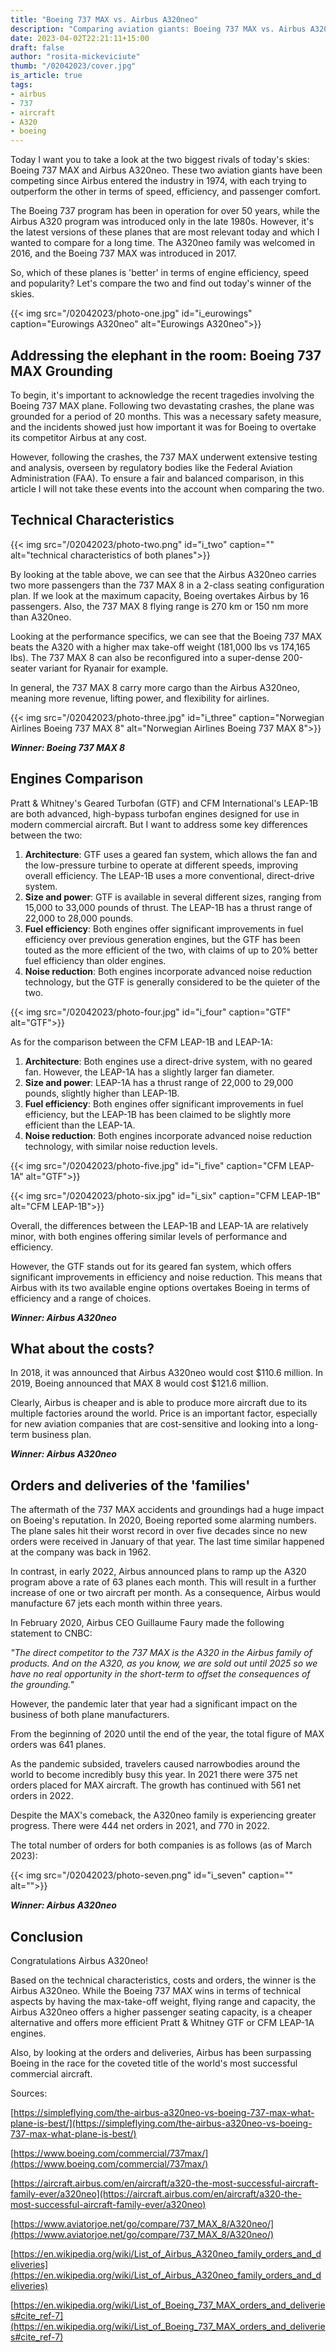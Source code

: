```yaml
---
title: "Boeing 737 MAX vs. Airbus A320neo"
description: "Comparing aviation giants: Boeing 737 MAX vs. Airbus A320neo. Explore the key differences, technologies, costs, deliveries, and discover the ultimate winner."
date: 2023-04-02T22:21:11+15:00
draft: false
author: "rosita-mickeviciute"
thumb: "/02042023/cover.jpg"
is_article: true
tags:
- airbus
- 737
- aircraft
- A320
- boeing
---
```


Today I want you to take a look at the two biggest rivals of today's skies: Boeing 737 MAX and Airbus A320neo. These two aviation giants have been competing since Airbus entered the industry in 1974, with each trying to outperform the other in terms of speed, efficiency, and passenger comfort.

The Boeing 737 program has been in operation for over 50 years, while the Airbus A320 program was introduced only in the late 1980s. However, it's the latest versions of these planes that are most relevant today and which I wanted to compare for a long time. The A320neo family was welcomed in 2016, and the Boeing 737 MAX was introduced in 2017.

So, which of these planes is 'better' in terms of engine efficiency, speed and popularity? Let's compare the two and find out today's winner of the skies.

{{< img src="/02042023/photo-one.jpg" id="i_eurowings" caption="Eurowings A320neo" alt="Eurowings A320neo">}}

## Addressing the elephant in the room: Boeing 737 MAX Grounding

To begin, it's important to acknowledge the recent tragedies involving the Boeing 737 MAX plane. Following two devastating crashes, the plane was grounded for a period of 20 months. This was a necessary safety measure, and the incidents showed just how important it was for Boeing to overtake its competitor Airbus at any cost. 

However, following the crashes, the 737 MAX underwent extensive testing and analysis, overseen by regulatory bodies like the Federal Aviation Administration (FAA). To ensure a fair and balanced comparison, in this article I will not take these events into the account when comparing the two.

## Technical Characteristics 

{{< img src="/02042023/photo-two.png" id="i_two" caption="" alt="technical characteristics of both planes">}}

By looking at the table above, we can see that the Airbus A320neo carries two more passengers than the 737 MAX 8 in a 2-class seating configuration plan. If we look at the maximum capacity, Boeing overtakes Airbus by 16 passengers. Also, the 737 MAX 8 flying range is 270 km or 150 nm more than A320neo. 

Looking at the performance specifics, we can see that the Boeing 737 MAX beats the A320 with a higher max take-off weight (181,000 lbs vs 174,165 lbs). The 737 MAX 8 can also be reconfigured into a super-dense 200-seater variant for Ryanair for example.

In general, the 737 MAX 8 carry more cargo than the Airbus A320neo, meaning more revenue, lifting power, and flexibility for airlines.

{{< img src="/02042023/photo-three.jpg" id="i_three" caption="Norwegian Airlines Boeing 737 MAX 8" alt="Norwegian Airlines Boeing 737 MAX 8">}}

***Winner: Boeing 737 MAX 8***

## Engines Comparison

Pratt & Whitney's Geared Turbofan (GTF) and CFM International's LEAP-1B are both advanced, high-bypass turbofan engines designed for use in modern commercial aircraft. But I want to address some key differences between the two:

1. **Architecture**: GTF uses a geared fan system, which allows the fan and the low-pressure turbine to operate at different speeds, improving overall efficiency. The LEAP-1B uses a more conventional, direct-drive system.
2. **Size and power**: GTF is available in several different sizes, ranging from 15,000 to 33,000 pounds of thrust. The LEAP-1B has a thrust range of 22,000 to 28,000 pounds.
3. **Fuel efficiency**: Both engines offer significant improvements in fuel efficiency over previous generation engines, but the GTF has been touted as the more efficient of the two, with claims of up to 20% better fuel efficiency than older engines.
4. **Noise reduction**: Both engines incorporate advanced noise reduction technology, but the GTF is generally considered to be the quieter of the two.

{{< img src="/02042023/photo-four.jpg" id="i_four" caption="GTF" alt="GTF">}}

As for the comparison between the CFM LEAP-1B and LEAP-1A:

1. **Architecture**: Both engines use a direct-drive system, with no geared fan. However, the LEAP-1A has a slightly larger fan diameter.
2. **Size and power**: LEAP-1A has a thrust range of 22,000 to 29,000 pounds, slightly higher than LEAP-1B.
3. **Fuel efficiency**: Both engines offer significant improvements in fuel efficiency, but the LEAP-1B has been claimed to be slightly more efficient than the LEAP-1A.
4. **Noise reduction**: Both engines incorporate advanced noise reduction technology, with similar noise reduction levels.

{{< img src="/02042023/photo-five.jpg" id="i_five" caption="CFM LEAP-1A" alt="GTF">}}

{{< img src="/02042023/photo-six.jpg" id="i_six" caption="CFM LEAP-1B" alt="CFM LEAP-1B">}}

Overall, the differences between the LEAP-1B and LEAP-1A are relatively minor, with both engines offering similar levels of performance and efficiency. 

However, the GTF stands out for its geared fan system, which offers significant improvements in efficiency and noise reduction. This means that Airbus with its two available engine options overtakes Boeing in terms of efficiency and a range of choices. 

***Winner: Airbus A320neo***

## What about the costs?

In 2018, it was announced that Airbus A320neo would cost $110.6 million. In 2019, Boeing announced that MAX 8 would cost $121.6 million. 

Clearly, Airbus is cheaper and is able to produce more aircraft due to its multiple factories around the world. Price is an important factor, especially for new aviation companies that are cost-sensitive and looking into a long-term business plan. 

***Winner: Airbus A320neo***

## Orders and deliveries of the 'families'

The aftermath of the 737 MAX accidents and groundings had a huge impact on Boeing's reputation. In 2020, Boeing reported some alarming numbers. The plane sales hit their worst record in over five decades since no new orders were received in January of that year. The last time similar happened at the company was back in 1962.

In contrast, in early 2022, Airbus announced plans to ramp up the A320 program above a rate of 63 planes each month. This will result in a further increase of one or two aircraft per month. As a consequence, Airbus would manufacture 67 jets each month within three years.

In February 2020, Airbus CEO Guillaume Faury made the following statement to CNBC:

*&quot;The direct competitor to the 737 MAX is the A320 in the Airbus family of products. And on the A320, as you know, we are sold out until 2025 so we have no real opportunity in the short-term to offset the consequences of the grounding.&quot;*

However, the pandemic later that year had a significant impact on the business of both plane manufacturers.

From the beginning of 2020 until the end of the year, the total figure of MAX orders was 641 planes. 

As the pandemic subsided, travelers caused narrowbodies around the world to become incredibly busy this year. In 2021 there were 375 net orders placed for MAX aircraft. The growth has continued with 561 net orders in 2022.

Despite the MAX's comeback, the A320neo family is experiencing greater progress. There were 444 net orders in 2021, and 770 in 2022.

The total number of orders for both companies is as follows (as of March 2023):

{{< img src="/02042023/photo-seven.png" id="i_seven" caption="" alt="">}}

***Winner: Airbus A320neo***

## Conclusion

Congratulations Airbus A320neo! 

Based on the technical characteristics, costs and orders, the winner is the Airbus A320neo. While the Boeing 737 MAX wins in terms of technical aspects by having the max-take-off weight, flying range and capacity, the Airbus A320neo offers a higher passenger seating capacity, is a cheaper alternative and offers more efficient Pratt & Whitney GTF or CFM LEAP-1A engines. 

Also, by looking at the orders and deliveries, Airbus has been surpassing Boeing in the race for the coveted title of the world's most successful commercial aircraft.

Sources: 

[https://simpleflying.com/the-airbus-a320neo-vs-boeing-737-max-what-plane-is-best/](https://simpleflying.com/the-airbus-a320neo-vs-boeing-737-max-what-plane-is-best/)

[https://www.boeing.com/commercial/737max/](https://www.boeing.com/commercial/737max/)

[https://aircraft.airbus.com/en/aircraft/a320-the-most-successful-aircraft-family-ever/a320neo](https://aircraft.airbus.com/en/aircraft/a320-the-most-successful-aircraft-family-ever/a320neo)

[https://www.aviatorjoe.net/go/compare/737_MAX_8/A320neo/](https://www.aviatorjoe.net/go/compare/737_MAX_8/A320neo/)

[https://en.wikipedia.org/wiki/List_of_Airbus_A320neo_family_orders_and_deliveries](https://en.wikipedia.org/wiki/List_of_Airbus_A320neo_family_orders_and_deliveries)

[https://en.wikipedia.org/wiki/List_of_Boeing_737_MAX_orders_and_deliveries#cite_ref-7](https://en.wikipedia.org/wiki/List_of_Boeing_737_MAX_orders_and_deliveries#cite_ref-7)
